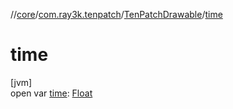//[core](../../../index.md)/[com.ray3k.tenpatch](../index.md)/[TenPatchDrawable](index.md)/[time](time.md)

# time

[jvm]\
open var [time](time.md): [Float](https://kotlinlang.org/api/latest/jvm/stdlib/kotlin/-float/index.html)
